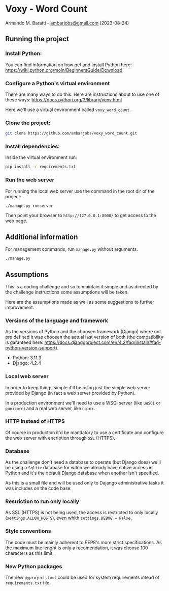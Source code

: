 # Voxy - Word Count
Armando M. Baratti - ambarjobs@gmail.com (2023-08-24)

## Running the project

### Install Python:

You can find information on how get and install Python here:
https://wiki.python.org/moin/BeginnersGuide/Download

### Configure a Python's virtual environment

There are many ways to do this.
Here are instructions about to use one of these ways:
https://docs.python.org/3/library/venv.html

Here we'll use a virtual environment called `voxy_word_count`.

### Clone the project:

```bash
git clone https://github.com/ambarjobs/voxy_word_count.git
```
### Install dependencies:

Inside the virtual environment run:

```bash
pip install -r requirements.txt
```

### Run the web server

For running the local web server use the command in the root dir of the project:

```bash
./manage.py runserver
```

Then point your browser to `http://127.0.0.1:8000/` to get access to the web page.


## Additional information

For management commands, run `manage.py` without arguments.

```bash
./manage.py
```


## Assumptions

This is a coding challenge and so to maintain it simple and as directed by the challenge
instructions some assumptions will be taken.

Here are the assumptions made as well as some suggestions to further improvement:

### Versions of the language and framework

As the versions of Python and the choosen framework (Django) where not pre defined it was choosen
the actual last version of both (the compatibility is garanteed here:
https://docs.djangoproject.com/en/4.2/faq/install/#faq-python-version-support).

- Python: 3.11.3
- Django: 4.2.4

### Local web server

In order to keep things simple it'll be using just the simple web server provided by Django (in
fact a web server provided by Python).

In a production environment we'll need to use a WSGI server (like `uWSGI` or `gunicorn`) and a
real web server, like `nginx`.

### HTTP instead of HTTPS

Of course in production it'd be mandatory to use a certificate and configure the web server with
encription through `SSL` (HTTPS).

### Database

As the challenge don't need a database to operate (but Django does) we'll be using a `Sqlite` database
for witch we already have native access in Python and it's the default Django database when another
isn't specified.

As this is a small file and will be used only to Dajango administrative tasks it was includes on
the code base.

### Restriction to run only locally

As SSL (HTTPS) is not being used, the access is restricted to only locally (`settings.ALLOW_HOSTS`),
even whith `settings.DEBUG = False`.

### Style conventions

The code must be mainly adherent to PEP8's more strict specifications.
As the maximum line lenght is only a recomendation, it was choose 100 characters as this limit.

### New Python packages

The new `pyproject.toml` could be used for system requirements intead of `requirements.txt` file.
